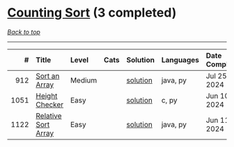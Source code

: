 # [Counting Sort](<https://leetcode.com/tag/Counting-Sort/>) (3 completed)

*[Back to top](<../../README.md>)*

------

|    # | Title                                                                      | Level   | Cats   | Solution                                       | Languages   | Date Complete   |
|-----:|:---------------------------------------------------------------------------|:--------|:-------|:-----------------------------------------------|:------------|:----------------|
|  912 | [Sort an Array](<https://leetcode.com/problems/sort-an-array>)             | Medium  |        | [solution](<../_912. Sort an Array.md>)        | java, py    | Jul 25, 2024    |
| 1051 | [Height Checker](<https://leetcode.com/problems/height-checker>)           | Easy    |        | [solution](<../_1051. Height Checker.md>)      | c, py       | Jun 10, 2024    |
| 1122 | [Relative Sort Array](<https://leetcode.com/problems/relative-sort-array>) | Easy    |        | [solution](<../_1122. Relative Sort Array.md>) | java, py    | Jun 11, 2024    |
